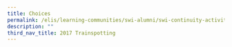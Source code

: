 ```yaml
---
title: Choices
permalink: /elis/learning-communities/swi-alumni/swi-continuity-activities/choices/
description: ""
third_nav_title: 2017 Trainspotting
---
```

